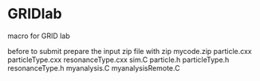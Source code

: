 # GRIDlab
macro for GRID lab

before to submit prepare the input zip file with
zip mycode.zip particle.cxx particleType.cxx resonanceType.cxx sim.C particle.h particleType.h resonanceType.h myanalysis.C myanalysisRemote.C


